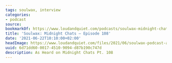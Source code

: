 ```yaml
---
tags: soulwax, interview
categories:
- podcast
source:
bookmarkOf: https://www.loudandquiet.com/podcasts/soulwax-midnight-chats-episode-108/
title: 'Soulwax: Midnight Chats – Episode 108'
date: '2021-06-22T10:10:00+02:00'
headImage: https://www.loudandquiet.com/files/2021/06/soulwax-podcast-art.jpg
uuid: 6d71dd60-0017-4510-9094-d87b190c747d
description: As Heard on Midnight Chats Pt. 108
---
```

